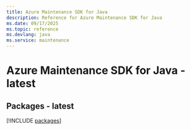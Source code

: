 ```yaml
---
title: Azure Maintenance SDK for Java
description: Reference for Azure Maintenance SDK for Java
ms.date: 09/17/2025
ms.topic: reference
ms.devlang: java
ms.service: maintenance
---
```

# Azure Maintenance SDK for Java - latest
## Packages - latest
[!INCLUDE [packages](maintenance-index.md)]